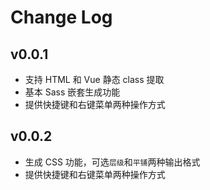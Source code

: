 # Change Log

## v0.0.1

- 支持 HTML 和 Vue 静态 class 提取
- 基本 Sass 嵌套生成功能
- 提供快捷键和右键菜单两种操作方式

## v0.0.2

- 生成 CSS 功能，可选`层级`和`平铺`两种输出格式
- 提供快捷键和右键菜单两种操作方式
